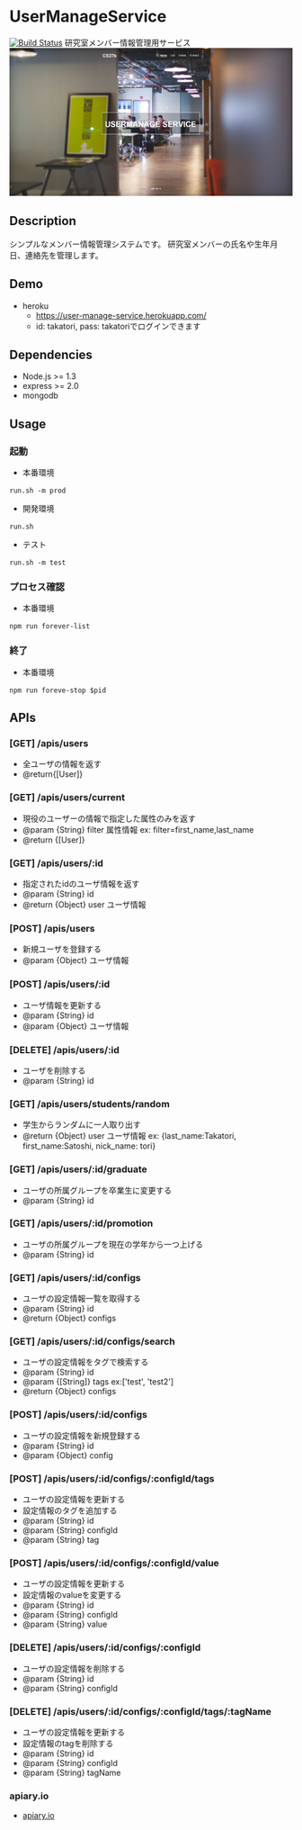 UserManageService
=================
[![Build Status](https://travis-ci.org/takatori/UserManageService.svg?branch=master)](http://travis-ci.org/takatori/UserManageService)
研究室メンバー情報管理用サービス
![top](https://github.com/takatori/UserManageService/blob/master/images/top.png)

## Description
シンプルなメンバー情報管理システムです。
研究室メンバーの氏名や生年月日、連絡先を管理します。

## Demo
* heroku
  * https://user-manage-service.herokuapp.com/
  * id: takatori, pass: takatoriでログインできます

## Dependencies
* Node.js >= 1.3
* express >= 2.0
* mongodb 

## Usage
### 起動
* 本番環境　
```
run.sh -m prod
```
* 開発環境
```
run.sh
```
* テスト
```
run.sh -m test
```
### プロセス確認
* 本番環境
```
npm run forever-list
```
### 終了
* 本番環境
```
npm run foreve-stop $pid
```

## APIs
### [GET] /apis/users
* 全ユーザの情報を返す
* @return{[User]}

### [GET] /apis/users/current
* 現役のユーザーの情報で指定した属性のみを返す
* @param {String} filter 属性情報 ex: filter=first_name,last_name
* @return {[User]}

### [GET] /apis/users/:id
* 指定されたidのユーザ情報を返す
* @param {String} id
* @return {Object} user ユーザ情報

### [POST] /apis/users
* 新規ユーザを登録する
* @param {Object}  ユーザ情報

### [POST] /apis/users/:id
* ユーザ情報を更新する
* @param {String} id
* @param {Object} ユーザ情報

### [DELETE] /apis/users/:id
* ユーザを削除する
* @param {String} id

### [GET] /apis/users/students/random
* 学生からランダムに一人取り出す
* @return {Object} user ユーザ情報 ex: {last_name:Takatori, first_name:Satoshi, nick_name: tori}

### [GET] /apis/users/:id/graduate
* ユーザの所属グループを卒業生に変更する
* @param {String} id


### [GET] /apis/users/:id/promotion
* ユーザの所属グループを現在の学年から一つ上げる
* @param {String} id

### [GET] /apis/users/:id/configs
* ユーザの設定情報一覧を取得する
* @param {String} id
* @return {Object} configs

### [GET] /apis/users/:id/configs/search
* ユーザの設定情報をタグで検索する
* @param {String} id 
* @param {[String]} tags ex:['test', 'test2']
* @return {Object} configs

### [POST] /apis/users/:id/configs
* ユーザの設定情報を新規登録する 
* @param {String} id
* @param {Object} config

### [POST] /apis/users/:id/configs/:configId/tags
* ユーザの設定情報を更新する
* 設定情報のタグを追加する
* @param {String} id
* @param {String} configId 
* @param {String} tag

### [POST] /apis/users/:id/configs/:configId/value
* ユーザの設定情報を更新する
* 設定情報のvalueを変更する
* @param {String} id
* @param {String} configId 
* @param {String} value

### [DELETE] /apis/users/:id/configs/:configId
* ユーザの設定情報を削除する
* @param {String} id
* @param {String} configId

### [DELETE] /apis/users/:id/configs/:configId/tags/:tagName
* ユーザの設定情報を更新する
* 設定情報のtagを削除する
* @param {String} id
* @param {String} configId 
* @param {String} tagName


### apiary.io
* [apiary.io](http://docs.usermanageservice.apiary.io)


